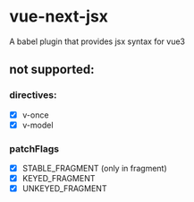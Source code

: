 # vue-next-jsx

A babel plugin that provides jsx syntax for vue3

## not supported:

### directives:

- [x] v-once
- [x] v-model

### patchFlags

- [x] STABLE_FRAGMENT (only in fragment)
- [x] KEYED_FRAGMENT
- [x] UNKEYED_FRAGMENT

